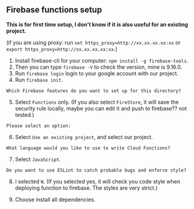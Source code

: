 ## Firebase functions setup

**This is for first time setup, I don't know if it is also useful for an existing project.**

(if you are using proxy: run `set https_proxy=http://xx.xx.xx.xx:xx` or `export https_proxy=http://xx.xx.xx.xx:xx`.)

1. Install firebase-cli for your computer: `npm install -g firebase-tools`.
2. Then you can type `firebase -V` to check the version, mine is 9.16.0.
3. Run `firebase login` login to your google account with our project.
4. Run `firebase init`.

`Which Firebase features do you want to set up for this directory? `

5. Select `Functions` only. (If you also select `FireStore`, it will save the security rule locally, maybe you can edit it and push to firebase?? not tested.)

`Please select an option:`

6. Select `Use an existing project`, and select our project.

`What language would you like to use to write Cloud Functions?`

7. Select `JavaScript`.

`Do you want to use ESLint to catch probable bugs and enforce style?`

8. I selected `N`. (If you selected yes, it will check you code style when deploying function to firebase. The styles are very strict.)

9. Choose install all dependencies.
